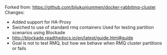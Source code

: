 Forked from: https://github.com/bijukunjummen/docker-rabbitmq-cluster
Changes:
  * Added support for HA-Proxy
  * Swiched to use of standard rmq containers
Used for testing partition scenarios using Blockade 
  * http://blockade.readthedocs.io/en/latest/guide.html#guide
  * Goal is not to test RMQ, but how we behave when RMQ cluster partitions or fails

